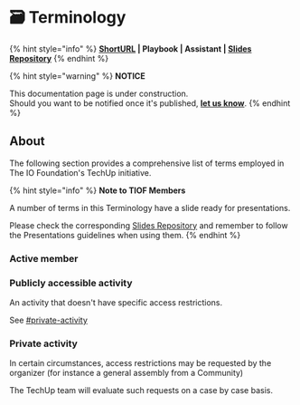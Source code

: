 # 🗃 Terminology

{% hint style="info" %}
****[**ShortURL**](https://tiof.click/TUTerminology) **| Playbook | Assistant |** [**Slides Repository**](https://tiof.click/TUSlidesRepo)****
{% endhint %}

{% hint style="warning" %}
**NOTICE**

This documentation page is under construction.\
Should you want to be notified once it's published, [**let us know**](https://tiof.click/TIOFTarianUpdatesService).
{% endhint %}

## About

The following section provides a comprehensive list of terms employed in The IO Foundation's TechUp initiative.

{% hint style="info" %}
**Note to TIOF Members**

A number of terms in this Terminology have a slide ready for presentations.

Please check the corresponding [Slides Repository](https://tiof.click/TUSlidesRepo) and remember to follow the Presentations guidelines when using them.
{% endhint %}

### Active member

### Publicly accessible activity

An activity that doesn't have specific access restrictions.

See [#private-activity](terminology.md#private-activity "mention")

### Private activity&#x20;

In certain circumstances, access restrictions may be requested by the organizer (for instance a general assembly from a Community)

The TechUp team will evaluate such requests on a case by case basis.



